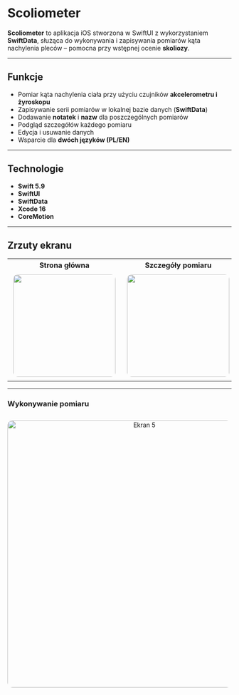 # Scoliometer

**Scoliometer** to aplikacja iOS stworzona w SwiftUI z wykorzystaniem **SwiftData**, służąca do wykonywania i zapisywania pomiarów kąta nachylenia pleców – pomocna przy wstępnej ocenie **skoliozy**.  

---

## Funkcje

- Pomiar kąta nachylenia ciała przy użyciu czujników **akcelerometru i żyroskopu**  
- Zapisywanie serii pomiarów w lokalnej bazie danych (**SwiftData**)  
- Dodawanie **notatek** i **nazw** dla poszczególnych pomiarów  
- Podgląd szczegółów każdego pomiaru  
- Edycja i usuwanie danych  
- Wsparcie dla **dwóch języków (PL/EN)**  

---

## Technologie

- **Swift 5.9**
- **SwiftUI**
- **SwiftData**
- **Xcode 16**
- **CoreMotion**

---

## Zrzuty ekranu

<table align="center">
  <tr>
    <th>Strona główna</th>
    <th>Szczegóły pomiaru</th>
    <th>Wyniki pomiarów</th>
    <th>Zapisywanie pomiaru</th>
  </tr>
  <tr>
    <td align="center">
      <img src="https://github.com/user-attachments/assets/e0d5bb66-06d1-429d-b984-0026368c714c" width="230" style="border-radius: 10px; margin: 5px;" />
    </td>
    <td align="center">
      <img src="https://github.com/user-attachments/assets/db6e2285-b76b-449e-8442-84c2ee4e8f85" width="230" style="border-radius: 10px; margin: 5px;" />
    </td>
    <td align="center">
      <img src="https://github.com/user-attachments/assets/ea547124-7383-4f6e-bc3e-352cc8da518c" width="230" style="border-radius: 10px; margin: 5px;" />
    </td>
    <td align="center">
      <img src="https://github.com/user-attachments/assets/5a794898-2cd3-43c9-b7a0-5e55e2917401" width="230" style="border-radius: 10px; margin: 5px;" />
    </td>
  </tr>
</table>

---

### Wykonywanie pomiaru

<p align="center">
  <img src="https://github.com/user-attachments/assets/66f6465f-b1cd-4ac5-906b-4a2be5b19b69" alt="Ekran 5" width="600" style="margin: 10px 0; border-radius: 12px;" />
</p>

